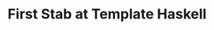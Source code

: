 ---
title: First Stab at Template Haskell
url: http://www.hyperedsoftware.com/blog/entries/first-stab-th.html
authors:
- Vo Minh Thu
type: article
tags:
- template haskell
doHaskell-type: blog post
dohaskell-year: 2009
---